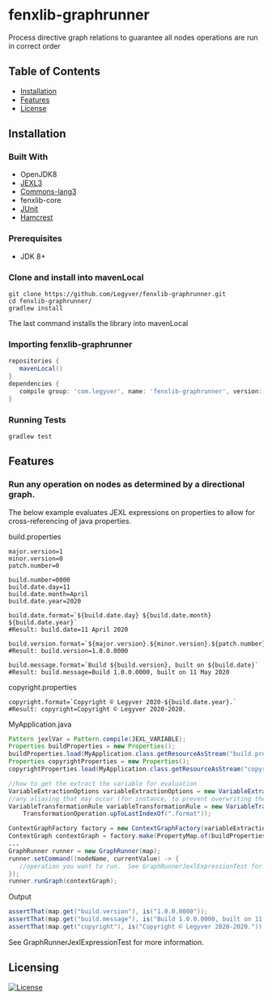 # fenxlib-graphrunner
Process directive graph relations to guarantee all nodes operations are run in correct order
## Table of Contents
- [Installation](#installation)
- [Features](#features)
- [License](#license)

## Installation
### Built With
* OpenJDK8
* [JEXL3](http://commons.apache.org/proper/commons-jexl/)
* [Commons-lang3](http://commons.apache.org/proper/commons-lang/)
* fenxlib-core
* [JUnit](https://junit.org/junit4/)
* [Hamcrest](http://hamcrest.org/JavaHamcrest/)

### Prerequisites
* JDK 8+
### Clone and install into mavenLocal
```shell
git clone https://github.com/Legyver/fenxlib-graphrunner.git
cd fenxlib-graphrunner/
gradlew install
```
The last command installs the library into mavenLocal

### Importing fenxlib-graphrunner
 ```build.gradle
repositories {
    mavenLocal()
}
dependencies {
    compile group: 'com.legyver', name: 'fenxlib-graphrunner', version: '1.0.0.0'
}
```

### Running Tests
```shell
gradlew test
```

## Features
### Run any operation on nodes as determined by a directional graph.
The below example evaluates JEXL expressions on properties to allow for cross-referencing of java properties.

<p>build.properties</p>

```properties
major.version=1
minor.version=0
patch.number=0

build.number=0000
build.date.day=11
build.date.month=April
build.date.year=2020

build.date.format=`${build.date.day} ${build.date.month} ${build.date.year}`
#Result: build.date=11 April 2020

build.version.format=`${major.version}.${minor.version}.${patch.number}.${build.number}`
#Result: build.version=1.0.0.0000

build.message.format=`Build ${build.version}, built on ${build.date}`
#Result: build.message=Build 1.0.0.0000, built on 11 May 2020
```
copyright.properties
```properties
copyright.format=`Copyright © Legyver 2020-${build.date.year}.`
#Result: copyright=Copyright © Legyver 2020-2020.
```

MyApplication.java
```java
Pattern jexlVar = Pattern.compile(JEXL_VARIABLE);
Properties buildProperties = new Properties();
buildProperties.load(MyApplication.class.getResourceAsStream("build.properties"));
Properties copyrightProperties = new Properties();
copyrightProperties.load(MyApplication.class.getResourceAsStream("copyright.properties"));

//how to get the extract the variable for evaluation
VariableExtractionOptions variableExtractionOptions = new VariableExtractionOptions(jexlVar, 1);
//any aliasing that may occur (for instance, to prevent overwriting the format)
VariableTransformationRule variableTransformationRule = new VariableTransformationRule(Pattern.compile("\\.format$"), 
    TransformationOperation.upToLastIndexOf(".format"));

ContextGraphFactory factory = new ContextGraphFactory(variableExtractionOptions, variableTransformationRule);
ContextGraph contextGraph = factory.make(PropertyMap.of(buildProperties, copyrightProperties));
...
GraphRunner runner = new GraphRunner(map);
runner.setCommand((nodeName, currentValue) -> {
   //operation you want to run.  See GraphRunnerJexlExpressionTest for the Jexl example
});
runner.runGraph(contextGraph);
```
Output
```java
assertThat(map.get("build.version"), is("1.0.0.0000"));
assertThat(map.get("build.message"), is("Build 1.0.0.0000, built on 11 April 2020"));
assertThat(map.get("copyright"), is("Copyright © Legyver 2020-2020."));
```
See GraphRunnerJexlExpressionTest for more information.
## Licensing

[![License](https://img.shields.io/badge/License-Apache%202.0-blue.svg)](https://github.com/Legyver/fenxlib-graphrunner/blob/master/LICENSE)


